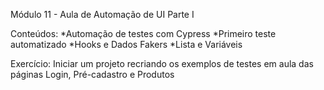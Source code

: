 Módulo 11 - Aula de Automação de UI Parte I

Conteúdos:
*Automação de testes com Cypress
*Primeiro teste automatizado
*Hooks e Dados Fakers
*Lista e Variáveis

Exercício:
Iniciar um projeto recriando os exemplos de testes em aula das páginas Login, Pré-cadastro e Produtos
